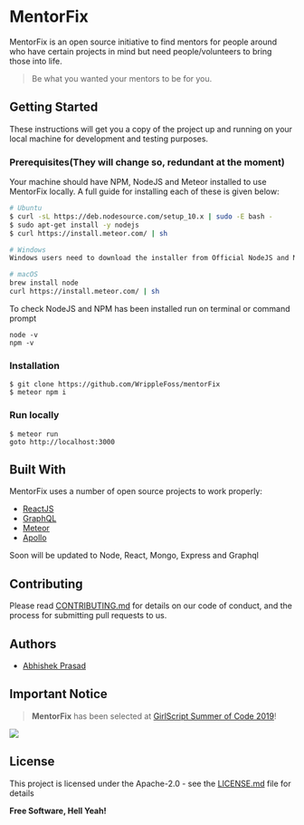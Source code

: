 # MentorFix

MentorFix is an open source initiative to find mentors for people around who have certain projects in mind but need people/volunteers to bring those into life.

> Be what you wanted your mentors to be for you.

## Getting Started

These instructions will get you a copy of the project up and running on your local machine for development and testing purposes.

### Prerequisites(They will change so, redundant at the moment)

Your machine should have NPM, NodeJS and Meteor installed to use MentorFix locally. A full guide for installing each of these is given below:

```sh
# Ubuntu
$ curl -sL https://deb.nodesource.com/setup_10.x | sudo -E bash -
$ sudo apt-get install -y nodejs
$ curl https://install.meteor.com/ | sh
```

```sh
# Windows
Windows users need to download the installer from Official NodeJS and Meteor site and run it with administrator privileges.
```

```sh
# macOS
brew install node
curl https://install.meteor.com/ | sh
```

To check NodeJS and NPM has been installed run on terminal or command prompt

```
node -v
npm -v
```

### Installation

```
$ git clone https://github.com/WrippleFoss/mentorFix
$ meteor npm i
```

### Run locally

```
$ meteor run
goto http://localhost:3000
```

## Built With

MentorFix uses a number of open source projects to work properly:

- [ReactJS](https://reactjs.org/)
- [GraphQL](https://www.graphql.com/)
- [Meteor](https://www.meteor.com/)
- [Apollo](https://www.apollographql.com/)

Soon will be updated to Node, React, Mongo, Express and Graphql

## Contributing

Please read [CONTRIBUTING.md](https://github.com/WrippleFoss/mentorFix/blob/master/contributing.md) for details on our code of conduct, and the process for submitting pull requests to us.

## Authors

- [Abhishek Prasad](https://github.com/abhishek71994)

## Important Notice

> **MentorFix** has been selected at [GirlScript Summer of Code 2019](https://www.gssoc.tech/)!

![](https://cdn-images-1.medium.com/max/600/1*47hUn6EfnP5hZkHslmUsxQ.jpeg)

## License

This project is licensed under the Apache-2.0 - see the [LICENSE.md](https://github.com/WrippleFoss/mentorFix/blob/master/LICENSE) file for details

**Free Software, Hell Yeah!**
